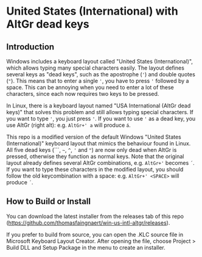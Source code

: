 # United States (International) with AltGr dead keys
## Introduction
Windows includes a keyboard layout called "United States (International)", which allows typing many special characters easily.
The layout defines several keys as "dead keys", such as the apostrophe (`'`) and double quotes (`"`).
This means that to enter a single `'`, you have to press `'` followed by a space.
This can be annoying when you need to enter a lot of these characters, since each now requires two keys to be pressed.

In Linux, there is a keyboard layout named "USA International (AltGr dead keys)" that solves this problem and still allows typing special characters.
If you want to type `'`, you just press `'`.
If you want to use `'` as a dead key, you use AltGr (right alt): e.g. `AltGr+' a` will produce `á`.

This repo is a modified version of the default Windows "United States (International)" keyboard layout that mimics the behaviour found in Linux.
All five dead keys (```, `~`, `^`, `'` and `"`) are now only dead when AltGr is pressed, otherwise they function as normal keys.
Note that the original layout already defines several AltGr combinations, e.g. `AltGr+'` becomes `´`.
If you want to type these characters in the modified layout, you should follow the old keycombination with a space: e.g. `AltGr+' <SPACE>` will produce `´`.

## How to Build or Install
You can download the latest installer from the releases tab of this repo (https://github.com/thomasfaingnaert/win-us-intl-altgr/releases).

If you prefer to build from source, you can open the .KLC source file in Microsoft Keyboard Layout Creator.
After opening the file, choose Project > Build DLL and Setup Package in the menu to create an installer.
